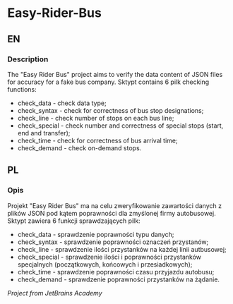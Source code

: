 # Easy-Rider-Bus
## EN
### Description
The "Easy Rider Bus" project aims to verify the data content of JSON files for accuracy for a fake bus company. Sktypt contains 6 pilk checking functions:
* check_data - check data type;
* check_syntax - check for correctness of bus stop designations;
* check_line - check number of stops on each bus line;
* check_special - check number and correctness of special stops (start, end and transfer);
* check_time - check for correctness of bus arrival time;
* check_demand - check on-demand stops.

## PL
### Opis
Projekt "Easy Rider Bus" ma na celu zweryfikowanie zawartości danych z plików JSON pod kątem poprawności dla zmyślonej firmy autobusowej. Sktypt zawiera 6 funkcji sprawdzających pilk:
* check_data - sprawdzenie poprawności typu danych;
* check_syntax - sprawdzenie poprawności oznaczeń przystanów;
* check_line - sprawdzenie ilości przystanków na każdej linii autbusowej;
* check_special - sprawdzenie ilości i poprawności przystanków specjalnych (początkowych, końcowych i przesiadkowych);
* check_time - sprawdzenie poprawności czasu przyjazdu autobusu;
* check_demand - sprawdzenie poprawności przystanków na żądanie.

*Project from JetBrains Academy*

